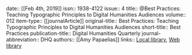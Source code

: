 date:: [[Feb 4th, 2019]]
issn:: 1938-4122
issue:: 4
title:: @Best Practices: Teaching Typographic Principles to Digital Humanities Audiences
volume:: 012
item-type:: [[journalArticle]]
original-title:: Best Practices: Teaching Typographic Principles to Digital Humanities Audiences
short-title:: Best Practices
publication-title:: Digital Humanities Quarterly
journal-abbreviation:: DHQ
authors:: [[Amy Papaelias]]
links:: [Local library](zotero://select/groups/2386895/items/5QSH3WJA), [Web library](https://www.zotero.org/groups/2386895/items/5QSH3WJA)
